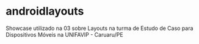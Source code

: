 # androidlayouts
Showcase utilizado na 03 sobre Layouts na turma de Estudo de Caso para Dispositivos Móveis na UNIFAVIP - Caruaru/PE
